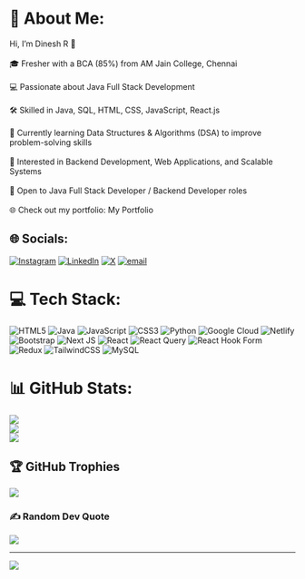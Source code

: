 # 💫 About Me:
Hi, I’m Dinesh R 👋<br><br>🎓 Fresher with a BCA (85%) from AM Jain College, Chennai<br><br>💻 Passionate about Java Full Stack Development<br><br>🛠 Skilled in Java, SQL, HTML, CSS, JavaScript, React.js<br><br>🌱 Currently learning Data Structures & Algorithms (DSA) to improve problem-solving skills<br><br>🚀 Interested in Backend Development, Web Applications, and Scalable Systems<br><br>🤝 Open to Java Full Stack Developer / Backend Developer roles<br><br>🌐 Check out my portfolio: My Portfolio


## 🌐 Socials:
[![Instagram](https://img.shields.io/badge/Instagram-%23E4405F.svg?logo=Instagram&logoColor=white)](https://instagram.com/https://www.instagram.com/dineshromeo_?igsh=NHZhM2locG4wdXMz) [![LinkedIn](https://img.shields.io/badge/LinkedIn-%230077B5.svg?logo=linkedin&logoColor=white)](https://linkedin.com/in/https://www.linkedin.com/in/dinesh10032005) [![X](https://img.shields.io/badge/X-black.svg?logo=X&logoColor=white)](https://x.com/https://x.com/DineshDine83097?s=09) [![email](https://img.shields.io/badge/Email-D14836?logo=gmail&logoColor=white)](mailto:dineshoriginal2005@gmail.com) 

# 💻 Tech Stack:
![HTML5](https://img.shields.io/badge/html5-%23E34F26.svg?style=for-the-badge&logo=html5&logoColor=white) ![Java](https://img.shields.io/badge/java-%23ED8B00.svg?style=for-the-badge&logo=openjdk&logoColor=white) ![JavaScript](https://img.shields.io/badge/javascript-%23323330.svg?style=for-the-badge&logo=javascript&logoColor=%23F7DF1E) ![CSS3](https://img.shields.io/badge/css3-%231572B6.svg?style=for-the-badge&logo=css3&logoColor=white) ![Python](https://img.shields.io/badge/python-3670A0?style=for-the-badge&logo=python&logoColor=ffdd54) ![Google Cloud](https://img.shields.io/badge/GoogleCloud-%234285F4.svg?style=for-the-badge&logo=google-cloud&logoColor=white) ![Netlify](https://img.shields.io/badge/netlify-%23000000.svg?style=for-the-badge&logo=netlify&logoColor=#00C7B7) ![Bootstrap](https://img.shields.io/badge/bootstrap-%238511FA.svg?style=for-the-badge&logo=bootstrap&logoColor=white) ![Next JS](https://img.shields.io/badge/Next-black?style=for-the-badge&logo=next.js&logoColor=white) ![React](https://img.shields.io/badge/react-%2320232a.svg?style=for-the-badge&logo=react&logoColor=%2361DAFB) ![React Query](https://img.shields.io/badge/-React%20Query-FF4154?style=for-the-badge&logo=react%20query&logoColor=white) ![React Hook Form](https://img.shields.io/badge/React%20Hook%20Form-%23EC5990.svg?style=for-the-badge&logo=reacthookform&logoColor=white) ![Redux](https://img.shields.io/badge/redux-%23593d88.svg?style=for-the-badge&logo=redux&logoColor=white) ![TailwindCSS](https://img.shields.io/badge/tailwindcss-%2338B2AC.svg?style=for-the-badge&logo=tailwind-css&logoColor=white) ![MySQL](https://img.shields.io/badge/mysql-4479A1.svg?style=for-the-badge&logo=mysql&logoColor=white)
# 📊 GitHub Stats:
![](https://github-readme-stats.vercel.app/api?username=dineshoriginal2005&theme=dark&hide_border=false&include_all_commits=true&count_private=true)<br/>
![](https://nirzak-streak-stats.vercel.app/?user=dineshoriginal2005&theme=dark&hide_border=false)<br/>
![](https://github-readme-stats.vercel.app/api/top-langs/?username=dineshoriginal2005&theme=dark&hide_border=false&include_all_commits=true&count_private=true&layout=compact)

## 🏆 GitHub Trophies
![](https://github-profile-trophy.vercel.app/?username=dineshoriginal2005&theme=prussian&no-frame=false&no-bg=false&margin-w=4)

### ✍ Random Dev Quote
![](https://quotes-github-readme.vercel.app/api?type=horizontal&theme=radical)

---
[![](https://visitcount.itsvg.in/api?id=dineshoriginal2005&icon=4&color=0)](https://visitcount.itsvg.in)

<!-- Proudly created with GPRM ( https://gprm.itsvg.in ) -->
